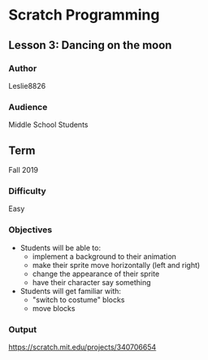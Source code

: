 # Scratch Programming 
## Lesson 3: Dancing on the moon

### Author
Leslie8826

### Audience 
Middle School Students

## Term
Fall 2019

### Difficulty
Easy

### Objectives 
  - Students will be able to: 
       * implement a background to their animation
       * make their sprite move horizontally (left and right)
       * change the appearance of their sprite
       * have their character say something
  - Students will get familiar with:
       * "switch to costume" blocks
       * move blocks

### Output
https://scratch.mit.edu/projects/340706654

